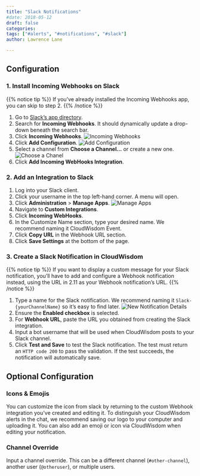 ```yaml
---
title: "Slack Notifications"
#date: 2018-05-12
draft: false
categories:
tags: ["#alerts", "#notifications", "#slack"]
author: Lawrence Lane

---
```


## Configuration

### 1. Install Incoming Webhooks on Slack

{{% notice tip %}}
If you’ve already installed the Incoming Webhooks app, you can skip to step 2.
{{% /notice %}}

1. Go to [Slack’s app directory](https://slack.com/apps).
2. Search for **Incoming Webhooks**. It should dynamically update a drop-down beneath the search bar.
3. Click **Incoming Webhooks**.
![Incoming Webhooks](/images/notifications-slack/incoming-webhooks.png)
4. Click **Add Configuration**.
![Add Configuration](/images/notifications-slack/add-configuration.png)
5. Select a channel from **Choose a Channel…** or create a new one.
![Choose a Chanel](/images/notifications-slack/choose-a-chanel.png)
6. Click **Add Incoming WebHooks Integration**.

### 2. Add an Integration to Slack
1. Log into your Slack client.
2. Click your username in the top left-hand corner. A menu will open.
3. Click **Administration** > **Manage Apps**.
![Manage Apps](/images/notifications-slack/manage-apps.png)
4. Navigate to **Custom Integrations**.
5. Click **Incoming WebHooks**.
6. In the Customize Name section, type your desired name. We recommend naming it CloudWisdom Event.
7. Click **Copy URL** in the Webhook URL section.
8. Click **Save Settings** at the bottom of the page.

### 3. Create a Slack Notification in CloudWisdom

{{% notice tip %}}
If you want to display a custom message for your Slack notification, you’ll have to add and configure a Webhook notification instead, using the URL in 2.11 as your Webhook notification’s URL.
{{% /notice %}}

1. Type a name for the Slack notification. We recommend naming it `Slack-{yourChannelName}` so it’s easy to find later.
![New Notification Details](/images/notifications-slack/new-notification-details.png)
2. Ensure the **Enabled checkbox** is selected.
3. For **Webhook URL**, paste the URL you obtained from creating the Slack integration.
4. Input a bot username that will be used when CloudWisdom posts to your Slack channel.
5. Click **Test and Save** to test the Slack notification. The test must return an `HTTP code 200` to pass the validation. If the test succeeds, the notification will automatically save.

## Optional Configuration

### Icons & Emojis
You can customize the icon from slack by returning to the custom Webhook integration you’ve created and editing it. To distinguish your CloudWisdom alerts in the chat, we recommend saving our logo to your computer and uploading it. You can also add an emoji or icon via CloudWisdom when editing your notification.

### Channel Override
Input a channel override. This can be a different channel (`#other-channel`), another user (`@otheruser`), or multiple users.
